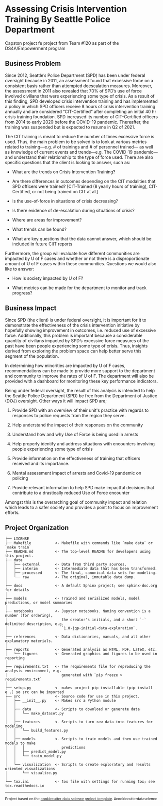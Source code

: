 Assessing Crisis Intervention Training By Seattle Police Department
==============================

Capston project fe project from Team #120 as part of the DS4A/Empowerment program

Business Problem
--------

Since 2012, Seattle’s Police Department (SPD) has been under federal oversight because in 2011, an assessment found that excessive force on a consistent basis rather than attempted deescalation measures. Moreover, the assessment in 2011 also revealed that 70% of SPD’s use of force involved civilians that were experiencing some type of crisis. As a result of this finding, SPD developed crisis intervention training and has implemented a policy in which SPD officers receive 8 hours of crisis intervention training annually and are considered “CIT-Certified” after completing an initial 40 hr crisis training foundation. SPD increased its number of CIT-Certified officers from 2014 to early 2020 before the COVID-19 pandemic. Thereafter, the training was suspended but is expected to resume in Q2 of 2021.

The CIT training is meant to reduce the number of times excessive force is used. Thus, the main problem to be solved is to look at various metrics related to training—e.g. # of trainings and # of personnel trained— as well as knowledge of current events and trends—e.g. The COVID-19 pandemic— and understand their relationship to the type of force used.
There are also specific questions that the client is looking to answer, such as:

* What are the trends on Crisis Intervention Training?

* Are there differences in outcomes depending on the CIT modalities that SPD officers were trained? [CIT-Trained (8 yearly hours of training), CIT-Certified, or not being trained on CIT at all]

* Is the use-of-force in situations of crisis decreasing?

* Is there evidence of de-escalation during situations of crisis?

* Where are areas for improvement?

* What trends can be found?

* What are key questions that the data cannot answer, which should be included in future CIIT reports

Furthermore, the group will evaluate how different communities are impacted by U of F cases and whether or not there is a disproportionate amount of U of F cases within these communities. Questions we would also like to answer:

* How is society impacted by U of F?

* What metrics can be made for the department to monitor and track progress?


Business Impact
--------

Since SPD (the client) is under federal oversight, it is important for it to demonstrate the effectiveness of the crisis intervention initiative by hopefully showing improvement in outcomes, i.e. reduced use of excessive force. Additionally, this problem is important because a considerable quantity of civilians impacted by SPD’s excessive force measures of the past have been people experiencing some type of crisis. Thus, insights derived from exploring the problem space can help better serve this segment of the population.

In determining how minorities are impacted by U of F cases, recommendations can be made to provide more support to the department and community to improve the rates of U of F. The department will also be provided with a dashboard for monitoring these key performance indicators. 

Being under federal oversight, the result of this analysis is intended to help the Seattle Police Department (SPD) be free from the Department of Justice (DOJ) oversight. Other ways it will impact SPD are;

1. Provide SPD with an overview of their unit's practice with regards to responses to police requests from the region they serve.

2. Help understand the impact of their responses on the community

3. Understand how and why Use of Force is being used in arrests

4. Help properly identify and address situations with encounters involving people experiencing some type of crisis

5. Provide information on the effectiveness of training that officers received and its importance.

6. Mental assessment impact of arrests and Covid-19 pandemic on policing

7. Provide relevant information to help SPD make impactful decisions that contribute to a drastically reduced Use of Force encounter

Amongst this is the overarching goal of community impact and relation which leads to a safer society and provides a point to focus on improvement efforts.


Project Organization
------------

    ├── LICENSE
    ├── Makefile           <- Makefile with commands like `make data` or `make train`
    ├── README.md          <- The top-level README for developers using this project.
    ├── data
    │   ├── external       <- Data from third party sources.
    │   ├── interim        <- Intermediate data that has been transformed.
    │   ├── processed      <- The final, canonical data sets for modeling.
    │   └── raw            <- The original, immutable data dump.
    │
    ├── docs               <- A default Sphinx project; see sphinx-doc.org for details
    │
    ├── models             <- Trained and serialized models, model predictions, or model summaries
    │
    ├── notebooks          <- Jupyter notebooks. Naming convention is a number (for ordering),
    │                         the creator's initials, and a short `-` delimited description, e.g.
    │                         `1.0-jqp-initial-data-exploration`.
    │
    ├── references         <- Data dictionaries, manuals, and all other explanatory materials.
    │
    ├── reports            <- Generated analysis as HTML, PDF, LaTeX, etc.
    │   └── figures        <- Generated graphics and figures to be used in reporting
    │
    ├── requirements.txt   <- The requirements file for reproducing the analysis environment, e.g.
    │                         generated with `pip freeze > requirements.txt`
    │
    ├── setup.py           <- makes project pip installable (pip install -e .) so src can be imported
    ├── src                <- Source code for use in this project.
    │   ├── __init__.py    <- Makes src a Python module
    │   │
    │   ├── data           <- Scripts to download or generate data
    │   │   └── make_dataset.py
    │   │
    │   ├── features       <- Scripts to turn raw data into features for modeling
    │   │   └── build_features.py
    │   │
    │   ├── models         <- Scripts to train models and then use trained models to make
    │   │   │                 predictions
    │   │   ├── predict_model.py
    │   │   └── train_model.py
    │   │
    │   └── visualization  <- Scripts to create exploratory and results oriented visualizations
    │       └── visualize.py
    │
    └── tox.ini            <- tox file with settings for running tox; see tox.readthedocs.io


--------

<p><small>Project based on the <a target="_blank" href="https://drivendata.github.io/cookiecutter-data-science/">cookiecutter data science project template</a>. #cookiecutterdatascience</small></p>
